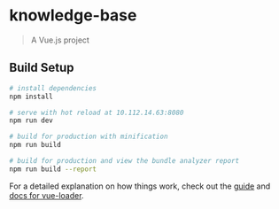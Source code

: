 # knowledge-base

> A Vue.js project

## Build Setup

``` bash
# install dependencies
npm install

# serve with hot reload at 10.112.14.63:8080
npm run dev

# build for production with minification
npm run build

# build for production and view the bundle analyzer report
npm run build --report
```

For a detailed explanation on how things work, check out the [guide](http://vuejs-templates.github.io/webpack/) and [docs for vue-loader](http://vuejs.github.io/vue-loader).
